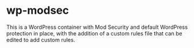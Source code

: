 # wp-modsec
This is a WordPress container with Mod Security and default WordPress protection in place, with the addition of a custom rules file that can be edited to add custom rules.
